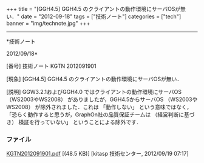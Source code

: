 ﻿+++
title = "[GGH4.5] GGH4.5 のクライアントの動作環境にサーバOSが無い．"
date = "2012-09-18"
tags = ["技術ノート"]
categories = ["tech"]
banner = "img/technote.jpg"
+++

-----------------------------------------------------------------------------------------------------------------------------

*技術ノート

2012/09/18*


[番号]
技術ノート KGTN 2012091901

[現象]
[GGH4.5] GGH4.5 のクライアントの動作環境にサーバOSが無い．

[説明]
GGW3.2.1およびGGH4.0 ではクライアントの動作環境にサーバOS
（WS2003やWS2008） がありましたが，GGH4.5からサーバOS （WS2003やWS2008）
が除外されました．これは 「動作しない」
という意味ではなく，「恐らく動作すると思うが，GraphOn社の品質保証チームは
（経営判断に基づき） 検証を行っていない」 ということによる除外です．


### ファイル

 
 


[KGTN2012091901.pdf](http://techreport.kitasp.net/attachments/download/997/KGTN2012091901.pdf)
 [(48.5 KB)] [kitasp 技術センター, 2012/09/19
07:17]


 


 

